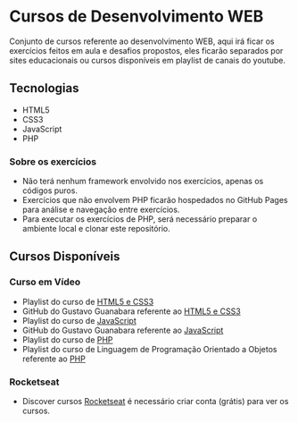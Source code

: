 # Cursos de Desenvolvimento WEB
Conjunto de cursos referente ao desenvolvimento WEB, aqui irá ficar os exercícios feitos em aula e desafios propostos, eles ficarão separados por sites educacionais ou cursos disponíveis em playlist de canais do youtube.

## Tecnologias
* HTML5
* CSS3
* JavaScript
* PHP

### Sobre os exercícios
* Não terá nenhum framework envolvido nos exercícios, apenas os códigos puros.
* Exercícios que não envolvem PHP ficarão hospedados no GitHub Pages para análise e navegação entre exercícios.
* Para executar os exercícios de PHP, será necessário preparar o ambiente local e clonar este repositório.

## Cursos Disponíveis

### Curso em Vídeo
* Playlist do curso de [HTML5 e CSS3](https://www.youtube.com/watch?v=Ejkb_YpuHWs&list=PLHz_AreHm4dkZ9-atkcmcBaMZdmLHft8n)
* GitHub do Gustavo Guanabara referente ao [HTML5 e CSS3](https://github.com/gustavoguanabara/html-css)
* Playlist do curso de [JavaScript](https://www.youtube.com/watch?v=1-w1RfGIov4&list=PLHz_AreHm4dlsK3Nr9GVvXCbpQyHQl1o1)
* GitHub do Gustavo Guanabara referente ao [JavaScript](https://github.com/gustavoguanabara/javascript)
* Playlist do curso de [PHP](https://www.youtube.com/watch?v=F7KzJ7e6EAc&list=PLHz_AreHm4dm4beCCCmW4xwpmLf6EHY9k)
* Playlist do curso de Linguagem de Programação Orientado a Objetos referente ao [PHP](https://www.youtube.com/watch?v=KlIL63MeyMY&list=PLHz_AreHm4dmGuLII3tsvryMMD7VgcT7x)

### Rocketseat
* Discover cursos [Rocketseat](https://app.rocketseat.com.br/) é necessário criar conta (grátis) para ver os cursos.